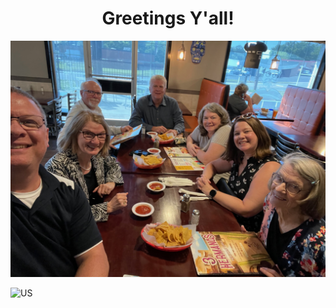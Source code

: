 <h1 style="text-align:center">Greetings Y'all!</h1>

![The Lattimore Double Firsts](assets/images/double_firsts.jpeg)


<div><img id="fam" src="/personal_website/assets/images/double_firsts.jpeg" alt="US" /></div>

